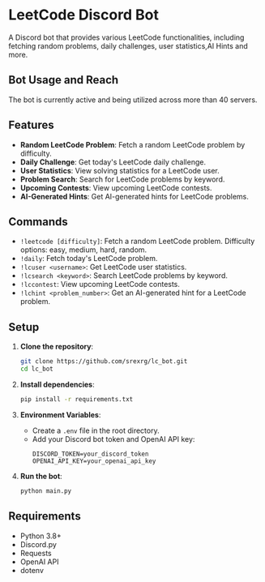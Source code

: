 # LeetCode Discord Bot

A Discord bot that provides various LeetCode functionalities, including fetching random problems, daily challenges, user statistics,AI Hints and more.

## Bot Usage and Reach

The bot is currently active and being utilized across more than 40 servers.

## Features

- **Random LeetCode Problem**: Fetch a random LeetCode problem by difficulty.
- **Daily Challenge**: Get today's LeetCode daily challenge.
- **User Statistics**: View solving statistics for a LeetCode user.
- **Problem Search**: Search for LeetCode problems by keyword.
- **Upcoming Contests**: View upcoming LeetCode contests.
- **AI-Generated Hints**: Get AI-generated hints for LeetCode problems.

## Commands

- `!leetcode [difficulty]`: Fetch a random LeetCode problem. Difficulty options: easy, medium, hard, random.
- `!daily`: Fetch today's LeetCode problem.
- `!lcuser <username>`: Get LeetCode user statistics.
- `!lcsearch <keyword>`: Search LeetCode problems by keyword.
- `!lccontest`: View upcoming LeetCode contests.
- `!lchint <problem_number>`: Get an AI-generated hint for a LeetCode problem.

## Setup

1. **Clone the repository**:
   ```bash
   git clone https://github.com/srexrg/lc_bot.git
   cd lc_bot
   ```

2. **Install dependencies**:
   ```bash
   pip install -r requirements.txt
   ```

3. **Environment Variables**:
   - Create a `.env` file in the root directory.
   - Add your Discord bot token and OpenAI API key:
     ```
     DISCORD_TOKEN=your_discord_token
     OPENAI_API_KEY=your_openai_api_key
     ```

4. **Run the bot**:
   ```bash
   python main.py
   ```

## Requirements

- Python 3.8+
- Discord.py
- Requests
- OpenAI API
- dotenv

